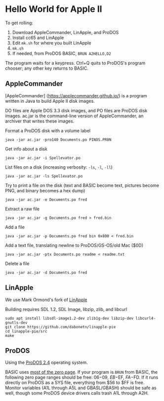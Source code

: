 Hello World for Apple II
========================

To get rolling:

1. Download AppleCommander, LinApple, and ProDOS
2. Install cc65 and LinApple
3. Edit `mk.sh` for where you built LinApple
4. `mk.sh`
4. If needed, from ProDOS BASIC, `BRUN A2HELLO,D2`

The program waits for a keypress.  Ctrl+Q quits to ProDOS's
program chooser; any other key returns to BASIC.

AppleCommander
--------------

[AppleCommander] (https://applecommander.github.io/) is a program
written in Java to build Apple II disk images.

DO files are Apple DOS 3.3 disk images, and PO files are ProDOS
disk images.  ac.jar is the command-line version of AppleCommander,
an archiver that writes these images.

Format a ProDOS disk with a volume label

    java -jar ac.jar -pro140 Documents.po PINOS.PR0N

Get info about a disk

    java -jar ac.jar -i Spellevator.po

List files on a disk (increasing verbosity: `-ls`, `-l`, `-ll`)

    java -jar ac.jar -ls Spellevator.po

Try to print a file on the disk (text and BASIC become text,
pictures become PNG, and binary becomes a hex dump)

    java -jar ac.jar -e Documents.po fred

Extract a raw file

    java -jar ac.jar -g Documents.po fred > fred.bin

Add a file

    java -jar ac.jar -p Documents.po fred bin 0x800 < fred.bin

Add a text file, translating newline to ProDOS/GS-OS/old Mac ($0D)

    java -jar ac.jar -ptx Documents.po readme < readme.txt

Delete a file

    java -jar ac.jar -d Documents.po fred

LinApple
--------

We use Mark Ormond's fork of [LinApple](https://github.com/dabonetn/linapple-pie)

Building requires SDL 1.2, SDL Image, libzip, zlib, and libcurl

    sudo apt install libsdl-image1.2-dev zlib1g-dev libzip-dev libcurl4-gnutls-dev
    git clone https://github.com/dabonetn/linapple-pie
    cd linapple-pie/src
    make

ProDOS
------

Using the [ProDOS 2.4](https://prodos8.com/releases/prodos-24/)
operating system.

BASIC uses [most of the zero page](https://stason.org/TULARC/pc/apple2/programmer/017-Which-Zero-Page-locations-are-likely-to-be-in-use.html).
If your program is `BRUN` from BASIC, the following zero page ranges
should be free: $06-$09, $EB-$EF, $FA-$FD.  If it runs directly on
ProDOS as a SYS file, everything from $56 to $FF is free.  Monitor
variables (A1L through A5L and GBASL/GBASH) should be safe as well,
though some ProDOS device drivers calls trash A1L through A2H.

